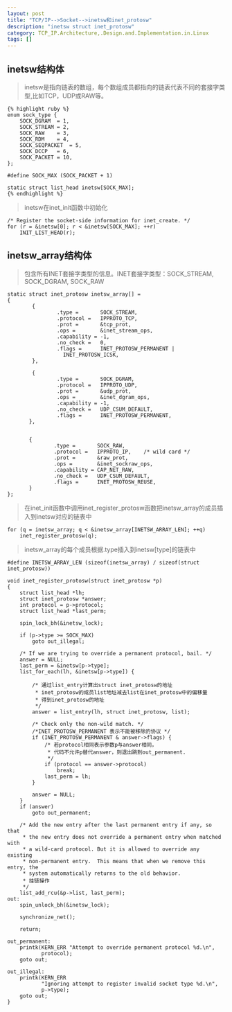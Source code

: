 ```yaml
---
layout: post
title: "TCP/IP-->Socket-->inetsw和inet_protosw"
description: "inetsw struct inet_protosw"
category: TCP_IP.Architecture,.Design.and.Implementation.in.Linux
tags: []
---
```


**inetsw结构体**
---
>inetsw是指向链表的数组，每个数组成员都指向的链表代表不同的套接字类型,比如TCP，UDP或RAW等。

    {% highlight ruby %}
    enum sock_type {
        SOCK_DGRAM	= 1,
        SOCK_STREAM	= 2,
        SOCK_RAW	= 3,
        SOCK_RDM	= 4,
        SOCK_SEQPACKET	= 5,
        SOCK_DCCP	= 6,
        SOCK_PACKET	= 10,
    };

    #define SOCK_MAX (SOCK_PACKET + 1)

    static struct list_head inetsw[SOCK_MAX];
    {% endhighlight %}

>inetsw在inet_init函数中初始化

	/* Register the socket-side information for inet_create. */
	for (r = &inetsw[0]; r < &inetsw[SOCK_MAX]; ++r)
		INIT_LIST_HEAD(r);

**inetsw_array结构体**
---
        
>包含所有INET套接字类型的信息。INET套接字类型：SOCK_STREAM, SOCK_DGRAM, SOCK_RAW

    static struct inet_protosw inetsw_array[] =
    {
            {
                    .type =       SOCK_STREAM,
                    .protocol =   IPPROTO_TCP,
                    .prot =       &tcp_prot,
                    .ops =        &inet_stream_ops,
                    .capability = -1,
                    .no_check =   0,
                    .flags =      INET_PROTOSW_PERMANENT |
                      INET_PROTOSW_ICSK,
            },

            {
                    .type =       SOCK_DGRAM,
                    .protocol =   IPPROTO_UDP,
                    .prot =       &udp_prot,
                    .ops =        &inet_dgram_ops,
                    .capability = -1,
                    .no_check =   UDP_CSUM_DEFAULT,
                    .flags =      INET_PROTOSW_PERMANENT,
           },
            

           {
                   .type =       SOCK_RAW,
                   .protocol =   IPPROTO_IP,	/* wild card */
                   .prot =       &raw_prot,
                   .ops =        &inet_sockraw_ops,
                   .capability = CAP_NET_RAW,
                   .no_check =   UDP_CSUM_DEFAULT,
                   .flags =      INET_PROTOSW_REUSE,
           }
    };

>在inet_init函数中调用inet_register_protosw函数把inetsw_array的成员插入到inetsw对应的链表中

	for (q = inetsw_array; q < &inetsw_array[INETSW_ARRAY_LEN]; ++q)
		inet_register_protosw(q);

>inetsw_array的每个成员根据.type插入到inetsw[type]的链表中

    #define INETSW_ARRAY_LEN (sizeof(inetsw_array) / sizeof(struct inet_protosw))

    void inet_register_protosw(struct inet_protosw *p)
    {
        struct list_head *lh;
        struct inet_protosw *answer;
        int protocol = p->protocol;
        struct list_head *last_perm;

        spin_lock_bh(&inetsw_lock);

        if (p->type >= SOCK_MAX)
            goto out_illegal;

        /* If we are trying to override a permanent protocol, bail. */
        answer = NULL;
        last_perm = &inetsw[p->type];
        list_for_each(lh, &inetsw[p->type]) {

            /* 通过list_entry计算出struct inet_protosw的地址
             * inet_protosw的成员list地址减去list在inet_protosw中的偏移量
             * 得到inet_protosw的地址
             */
            answer = list_entry(lh, struct inet_protosw, list);

            /* Check only the non-wild match. */
            /*INET_PROTOSW_PERMANENT 表示不能被移除的协议 */
            if (INET_PROTOSW_PERMANENT & answer->flags) {
                /* 若protocol相同表示参数p与answer相同，
                 * 代码不允许p替代answer，则退出跳到out_permanent.
                 */
                if (protocol == answer->protocol)
                    break;
                last_perm = lh;
            }

            answer = NULL;
        }
        if (answer)
            goto out_permanent;

        /* Add the new entry after the last permanent entry if any, so that
         * the new entry does not override a permanent entry when matched with
         * a wild-card protocol. But it is allowed to override any existing
         * non-permanent entry.  This means that when we remove this entry, the 
         * system automatically returns to the old behavior.
         * 挂链操作
         */
        list_add_rcu(&p->list, last_perm);
    out:
        spin_unlock_bh(&inetsw_lock);

        synchronize_net();

        return;

    out_permanent:
        printk(KERN_ERR "Attempt to override permanent protocol %d.\n",
               protocol);
        goto out;

    out_illegal:
        printk(KERN_ERR
               "Ignoring attempt to register invalid socket type %d.\n",
               p->type);
        goto out;
    }

